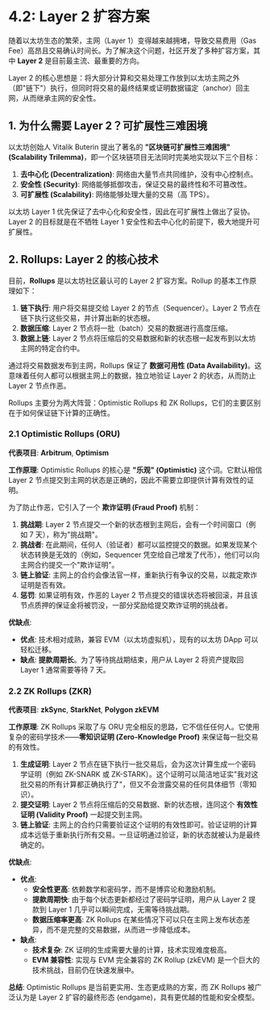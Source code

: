 # 4.2: Layer 2 扩容方案

随着以太坊生态的繁荣，主网（Layer 1）变得越来越拥堵，导致交易费用（Gas Fee）高昂且交易确认时间长。为了解决这个问题，社区开发了多种扩容方案，其中 **Layer 2** 是目前最主流、最重要的方向。

Layer 2 的核心思想是：将大部分计算和交易处理工作放到以太坊主网之外（即"链下"）执行，但同时将交易的最终结果或证明数据锚定（anchor）回主网，从而继承主网的安全性。

## 1. 为什么需要 Layer 2？可扩展性三难困境

以太坊创始人 Vitalik Buterin 提出了著名的 **"区块链可扩展性三难困境" (Scalability Trilemma)**，即一个区块链项目无法同时完美地实现以下三个目标：

1.  **去中心化 (Decentralization)**: 网络由大量节点共同维护，没有中心控制点。
2.  **安全性 (Security)**: 网络能够抵御攻击，保证交易的最终性和不可篡改性。
3.  **可扩展性 (Scalability)**: 网络能够处理大量的交易（高 TPS）。

以太坊 Layer 1 优先保证了去中心化和安全性，因此在可扩展性上做出了妥协。Layer 2 的目标就是在不牺牲 Layer 1 安全性和去中心化的前提下，极大地提升可扩展性。

## 2. Rollups: Layer 2 的核心技术

目前，**Rollups** 是以太坊社区最认可的 Layer 2 扩容方案。Rollup 的基本工作原理如下：

1.  **链下执行**: 用户将交易提交给 Layer 2 的节点（Sequencer）。Layer 2 节点在链下执行这些交易，并计算出新的状态根。
2.  **数据压缩**: Layer 2 节点将一批（batch）交易的数据进行高度压缩。
3.  **数据上链**: Layer 2 节点将压缩后的交易数据和新的状态根一起发布到以太坊主网的特定合约中。

通过将交易数据发布到主网，Rollups 保证了 **数据可用性 (Data Availability)**。这意味着任何人都可以根据主网上的数据，独立地验证 Layer 2 的状态，从而防止 Layer 2 节点作恶。

Rollups 主要分为两大阵营：Optimistic Rollups 和 ZK Rollups，它们的主要区别在于如何保证链下计算的正确性。

### 2.1 Optimistic Rollups (ORU)

**代表项目**: **Arbitrum**, **Optimism**

**工作原理**:
Optimistic Rollups 的核心是 **"乐观" (Optimistic)** 这个词。它默认相信 Layer 2 节点提交到主网的状态是正确的，因此不需要立即提供计算有效性的证明。

为了防止作恶，它引入了一个 **欺诈证明 (Fraud Proof)** 机制：
1.  **挑战期**: Layer 2 节点提交一个新的状态根到主网后，会有一个时间窗口（例如 7 天），称为"挑战期"。
2.  **挑战者**: 在此期间，任何人（验证者）都可以监控提交的数据。如果发现某个状态转换是无效的（例如，Sequencer 凭空给自己增发了代币），他们可以向主网合约提交一个"欺诈证明"。
3.  **链上验证**: 主网上的合约会像法官一样，重新执行有争议的交易，以裁定欺诈证明是否有效。
4.  **惩罚**: 如果证明有效，作恶的 Layer 2 节点提交的错误状态将被回滚，并且该节点质押的保证金将被罚没，一部分奖励给提交欺诈证明的挑战者。

**优缺点**:
- **优点**: 技术相对成熟，兼容 EVM（以太坊虚拟机），现有的以太坊 DApp 可以轻松迁移。
- **缺点**: **提款周期长**。为了等待挑战期结束，用户从 Layer 2 将资产提取回 Layer 1 通常需要等待 7 天。

### 2.2 ZK Rollups (ZKR)

**代表项目**: **zkSync**, **StarkNet**, **Polygon zkEVM**

**工作原理**:
ZK Rollups 采取了与 ORU 完全相反的思路，它不信任任何人。它使用复杂的密码学技术——**零知识证明 (Zero-Knowledge Proof)** 来保证每一批交易的有效性。

1.  **生成证明**: Layer 2 节点在链下执行一批交易后，会为这次计算生成一个密码学证明（例如 ZK-SNARK 或 ZK-STARK）。这个证明可以简洁地证实"我对这批交易的所有计算都正确执行了"，但又不会泄露交易的任何具体细节（零知识）。
2.  **提交证明**: Layer 2 节点将压缩后的交易数据、新的状态根，连同这个 **有效性证明 (Validity Proof)** 一起提交到主网。
3.  **链上验证**: 主网上的合约只需要验证这个证明的有效性即可。验证证明的计算成本远低于重新执行所有交易。一旦证明通过验证，新的状态就被认为是最终确定的。

**优缺点**:
- **优点**:
    - **安全性更高**: 依赖数学和密码学，而不是博弈论和激励机制。
    - **提款周期快**: 由于每个状态更新都经过了密码学证明，用户从 Layer 2 提款到 Layer 1 几乎可以瞬间完成，无需等待挑战期。
    - **数据压缩率更高**: ZK Rollups 在某些情况下可以只在主网上发布状态差异，而不是完整的交易数据，从而进一步降低成本。
- **缺点**:
    - **技术复杂**: ZK 证明的生成需要大量的计算，技术实现难度极高。
    - **EVM 兼容性**: 实现与 EVM 完全兼容的 ZK Rollup (zkEVM) 是一个巨大的技术挑战，目前仍在快速发展中。

**总结**: Optimistic Rollups 是当前更实用、生态更成熟的方案，而 ZK Rollups 被广泛认为是 Layer 2 扩容的最终形态 (endgame)，具有更优越的性能和安全模型。 